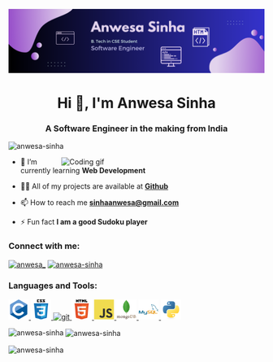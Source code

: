 ![Personal banner](https://github.com/anwesa-sinha/anwesa-sinha/blob/main/personal%20banner.png)
<h1 align="center">Hi 👋, I'm Anwesa Sinha</h1>
<h3 align="center">A Software Engineer in the making from India</h3>

<p align="left"> <img src="https://komarev.com/ghpvc/?username=anwesa-sinha&label=Profile%20views&color=0e75b6&style=flat" alt="anwesa-sinha" /> </p>

<img align="right" alt="Coding gif" width="400" src="https://media0.giphy.com/media/LMcB8XospGZO8UQq87/giphy.gif?cid=ecf05e471086nglkp27d1hmqjlg2330g8k3w42qcju0stkla&ep=v1_gifs_related&rid=giphy.gif&ct=g">

- 🌱 I’m currently learning **Web Development**

- 👨‍💻 All of my projects are available at **[Github](https://github.com/anwesa-sinha?tab=repositories)**

- 📫 How to reach me **sinhaanwesa@gmail.com**

- ⚡ Fun fact **I am a good Sudoku player**

<h3 align="left">Connect with me:</h3>
<p align="left">
<a href="https://twitter.com/anwesa_" target="blank"><img align="center" src="https://raw.githubusercontent.com/rahuldkjain/github-profile-readme-generator/master/src/images/icons/Social/twitter.svg" alt="anwesa_" height="30" width="40" /></a>
<a href="https://linkedin.com/in/anwesa-sinha" target="blank"><img align="center" src="https://raw.githubusercontent.com/rahuldkjain/github-profile-readme-generator/master/src/images/icons/Social/linked-in-alt.svg" alt="anwesa-sinha" height="30" width="40" /></a>
</p>

<h3 align="left">Languages and Tools:</h3>
<p align="left"> <a href="https://www.cprogramming.com/" target="_blank" rel="noreferrer"> <img src="https://raw.githubusercontent.com/devicons/devicon/master/icons/c/c-original.svg" alt="c" width="40" height="40"/> </a> <a href="https://www.w3schools.com/css/" target="_blank" rel="noreferrer"> <img src="https://raw.githubusercontent.com/devicons/devicon/master/icons/css3/css3-original-wordmark.svg" alt="css3" width="40" height="40"/> </a> <a href="https://git-scm.com/" target="_blank" rel="noreferrer"> <img src="https://www.vectorlogo.zone/logos/git-scm/git-scm-icon.svg" alt="git" width="40" height="40"/> </a> <a href="https://www.w3.org/html/" target="_blank" rel="noreferrer"> <img src="https://raw.githubusercontent.com/devicons/devicon/master/icons/html5/html5-original-wordmark.svg" alt="html5" width="40" height="40"/> </a> <a href="https://developer.mozilla.org/en-US/docs/Web/JavaScript" target="_blank" rel="noreferrer"> <img src="https://raw.githubusercontent.com/devicons/devicon/master/icons/javascript/javascript-original.svg" alt="javascript" width="40" height="40"/> </a> <a href="https://www.mongodb.com/" target="_blank" rel="noreferrer"> <img src="https://raw.githubusercontent.com/devicons/devicon/master/icons/mongodb/mongodb-original-wordmark.svg" alt="mongodb" width="40" height="40"/> </a> <a href="https://www.mysql.com/" target="_blank" rel="noreferrer"> <img src="https://raw.githubusercontent.com/devicons/devicon/master/icons/mysql/mysql-original-wordmark.svg" alt="mysql" width="40" height="40"/> </a> <a href="https://www.python.org" target="_blank" rel="noreferrer"> <img src="https://raw.githubusercontent.com/devicons/devicon/master/icons/python/python-original.svg" alt="python" width="40" height="40"/> </a> </p>

<p><img align="left" src="https://github-readme-stats.vercel.app/api/top-langs?username=anwesa-sinha&show_icons=true&locale=en&layout=compact" alt="anwesa-sinha" /></p>

<p>&nbsp;<img align="center" src="https://github-readme-stats.vercel.app/api?username=anwesa-sinha&show_icons=true&locale=en" alt="anwesa-sinha" /></p>

<p><img align="center" src="https://github-readme-streak-stats.herokuapp.com/?user=anwesa-sinha&" alt="anwesa-sinha" /></p>
